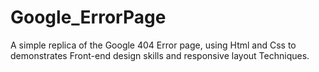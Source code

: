 # Google_ErrorPage
A simple replica of the Google 404 Error page, using Html and Css to demonstrates Front-end design skills and responsive layout Techniques.
